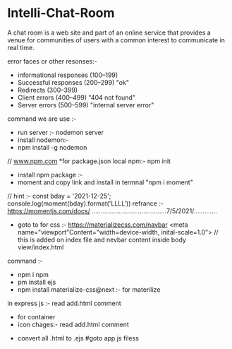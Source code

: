 # Intelli-Chat-Room
 A chat room is a web site and  part of an online service  that provides a venue for communities of users with a common interest to communicate in real time.

error faces or other resonses:-

* informational responses (100–199)
* Successful responses (200–299)  "ok"
* Redirects (300–399)
* Client errors (400–499)   "404 not found"
* Server errors (500–599)  "internal server error"


 command we are use :- 
 * run server :- nodemon server 
 * install nodemon:-
 * npm install -g nodemon

//       www.npm.com
  *for package.json  local npm:- npm init 

  * install npm package :-
  * moment and copy link and install in termnal "npm i moment"

  // hint :- const bday = '2021-12-25';
console.log(moment(bday).format('LLLL'))
 refrance :- https://momentjs.com/docs/
..........................................7/5/2021/.............
* goto to for css :-  https://materializecss.com/navbar
<meta name="viewport"Content="width=device-width,  inital-scale=1.0">
        // this is added on index file <link rel="stylesheet" href="https://cdnjs.cloudflare.com/ajax/libs/materialize/1.0.0/css/materialize.min.css">
         and nevbar content inside body view/index.html

command :-
* npm i npm  
* pm install ejs
* npm install materialize-css@next :- for materilize 

in express js :- read add.html comment 
<!-- const express = require('express');
const app = express();
app.listen(3000);


app.get('/', (req, res) => {
   
    res.sendFile('./view/index.html', {root:__dirname});
})
app.get('/add', (req, res) => {
    res.sendFile('./view/add.html',{root:__dirname});
}) -->

 * for container <div class="container"> </div>
 * icon chages:- read add.html comment
  <!-- <i class="material-icons prefix">account_circle</i> 
         <i class="large material-icons">insert_chart // "icon name" </i>
        "https://materializecss.com/icons.html"
     icon size :-  material-icons prefix  
     * for large :- large material-icons Small , Medium ,Large -->

* convert all .html to .ejs #goto app.js filess


  


